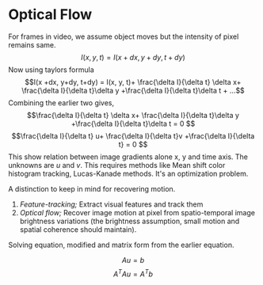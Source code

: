 # Optical Flow
For frames in video, we assume object moves but the intensity of pixel remains same. 
$$ I(x, y, t) = I(x +dx, y+dy, t+dy) $$ 
Now using taylors formula 
$$I(x +dx, y+dy, t+dy) = I(x, y, t)+ \frac{\delta I}{\delta t} \delta x+ \frac{\delta I}{\delta t}\delta y +\frac{\delta I}{\delta t}\delta t + ...$$ 
Combining the earlier two gives,
$$\frac{\delta I}{\delta t} \delta x+ \frac{\delta I}{\delta t}\delta y +\frac{\delta I}{\delta t}\delta t = 0 $$
$$\frac{\delta I}{\delta t} u+ \frac{\delta I}{\delta t}v +\frac{\delta I}{\delta t} = 0 $$
This show relation between image gradients alone x, y and time axis. The unknowns are *u* and *v*. This requires methods like Mean shift color histogram tracking, Lucas-Kanade methods. It's an optimization problem. 

A distinction to keep in mind for recovering motion. 
1. *Feature-tracking;* Extract visual features and track them 
2. *Optical flow;*  Recover image motion at pixel from spatio-temporal image brightness variations (the brightness assumption, small motion and spatial coherence should maintain). 

Solving equation, modified and matrix form from the earlier equation. 

$$Au = b$$
$$A^TAu = A^Tb$$
